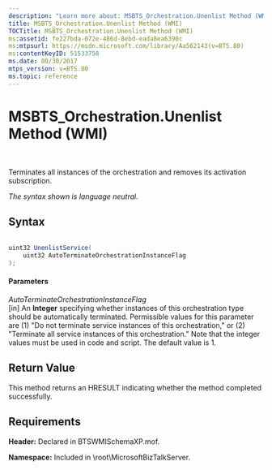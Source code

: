 ```yaml
---
description: "Learn more about: MSBTS_Orchestration.Unenlist Method (WMI)"
title: MSBTS_Orchestration.Unenlist Method (WMI)
TOCTitle: MSBTS_Orchestration.Unenlist Method (WMI)
ms:assetid: fe227bda-072e-486d-8ebd-eada8ea6390c
ms:mtpsurl: https://msdn.microsoft.com/library/Aa562143(v=BTS.80)
ms:contentKeyID: 51533758
ms.date: 08/30/2017
mtps_version: v=BTS.80
ms.topic: reference
---
```


# MSBTS\_Orchestration.Unenlist Method (WMI)

 

Terminates all instances of the orchestration and removes its activation subscription.

*The syntax shown is language neutral.*

## Syntax

```C#
  
uint32 UnenlistService(  
    uint32 AutoTerminateOrchestrationInstanceFlag  
);  
```

#### Parameters

*AutoTerminateOrchestrationInstanceFlag*  
\[in\] An **Integer** specifying whether instances of this orchestration type should be automatically terminated. Permissible values for this parameter are (1) "Do not terminate service instances of this orchestration," or (2) "Terminate all service instances of this orchestration." Note that the integer values must be used in code and script. The default value is 1.

## Return Value

This method returns an HRESULT indicating whether the method completed successfully.

## Requirements

**Header:** Declared in BTSWMISchemaXP.mof.

**Namespace:** Included in \\root\\MicrosoftBizTalkServer.

